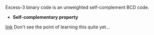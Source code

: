 Excess-3 binary code is an unweighted self-complement BCD code.
- **Self-complementary property**

[link](https://www.geeksforgeeks.org/code-converters-bcd8421-to-from-excess-3/)
Don't see the point of learning this quite yet...